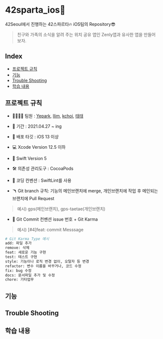 # 42sparta_ios📱
42Seoul에서 진행하는 42스파르타🔥 iOS팀의 Repository😎

> 친구와 가족의 소식을 알려 주는 위치 공유 앱인 Zenly앱과 유사한 앱을 만들어보자.

## Index
* [프로젝트 규칙](#프로젝트-규칙) 
* [기능](#기능)
* [Trouble Shooting](#trouble-shooting)
* [학습 내용](#학습-내용)


## 프로젝트 규칙

- 👨‍👩‍👧‍👦 팀원 : [Yepark](https://github.com/poisonF2), [llim](https://github.com/lina0322), [kchoi](https://github.com/choikanghun), [태태](https://github.com/uuu1101)  

- 📅 기간 : 2021.04.27 ~ ing 

- 🎯 배포 타깃 : iOS 13 이상

- 💻 Xcode Version 12.5 이하

- 🦉 Swift Version 5 

- 🛠 의존성 관리도구 : CocoaPods  

- 📏 코딩 컨벤션 : SwiftLint를 사용

- 🪃 Git branch 규칙: 기능의 메인브랜치에 merge, 개인브랜치에 작업 후 메인되는 브랜치에 Pull Request
> 예시) gps(메인브랜치), gps-taetae(개인브랜치)

-  📐 Git Commit 컨벤션
issue 번호 + Git Karma 
> 예시) [#4]feat: commit Messsage 
```bash
# Git Karma Type 예시 
add: 파일 추가  
remove: 삭제  
feat: 새로운 기능 구현  
test: 테스트 구현  
style: 기능이나 로직 변경 없이, 오탈자 등 변경  
refactor: 변수 이름을 바꾸거나, 코드 수정  
fix: bug 수정  
docs: 문서파일 추가 및 수정  
chore: 기타업무  
```


## 기능

## Trouble Shooting

## 학습 내용
